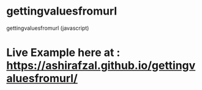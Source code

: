 # gettingvaluesfromurl
gettingvaluesfromurl (javascript)

# Live Example here at : https://ashirafzal.github.io/gettingvaluesfromurl/
